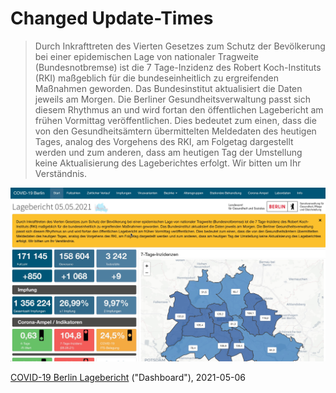 # Changed Update-Times

> Durch Inkrafttreten des Vierten Gesetzes zum Schutz der Bevölkerung bei einer epidemischen Lage von nationaler Tragweite (Bundesnotbremse) ist die 7 Tage-Inzidenz des Robert Koch-Instituts (RKI) maßgeblich für die bundeseinheitlich zu ergreifenden Maßnahmen geworden.
> Das Bundesinstitut aktualisiert die Daten jeweils am Morgen.
> Die Berliner Gesundheitsverwaltung passt sich diesem Rhythmus an und wird fortan den öffentlichen Lagebericht am frühen Vormittag veröffentlichen.
> Dies bedeutet zum einen, dass die von den Gesundheitsämtern übermittelten Meldedaten des heutigen Tages, analog des Vorgehens des RKI, am Folgetag dargestellt werden und zum anderen, dass am heutigen Tag der Umstellung keine Aktualisierung des Lageberichtes erfolgt.
> Wir bitten um Ihr Verständnis.

![Screenshot of the Berlin's official Corona-dashboard from 2021-05-06, announcing the changed update times](image/2021-05-06-update-change.jpg)

[COVID-19 Berlin Lagebericht](https://www.berlin.de/corona/lagebericht/desktop/corona.html) ("Dashboard"), 2021-05-06